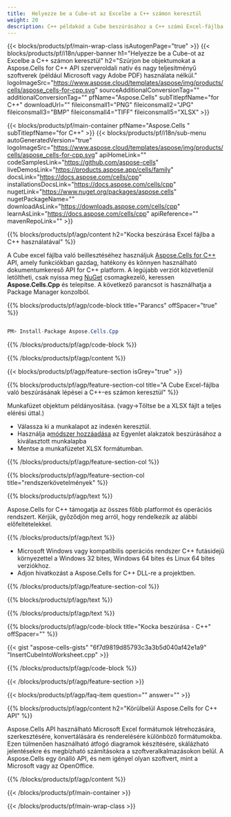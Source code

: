 ```yaml
---
title:  Helyezze be a Cube-ot az Excelbe a C++ számon keresztül
weight: 20
description: C++ példakód a Cube beszúrásához a C++ számú Excel-fájlba a Windows 32 bites, Windows 64 bites és 64 bites Linux futtatókörnyezethez.
---
```

{{< blocks/products/pf/main-wrap-class isAutogenPage="true" >}}
{{< blocks/products/pf/i18n/upper-banner h1="Helyezze be a Cube-ot az Excelbe a C++ számon keresztül" h2="Szúrjon be objektumokat a Aspose.Cells for C++ API szerveroldali natív és nagy teljesítményű szoftverek (például Microsoft vagy Adobe PDF) használata nélkül." logoImageSrc="https://www.aspose.cloud/templates/aspose/img/products/cells/aspose_cells-for-cpp.svg" sourceAdditionalConversionTag="" additionalConversionTag="" pfName="Aspose.Cells" subTitlepfName="for C++" downloadUrl="" fileiconsmall1="PNG" fileiconsmall2="JPG" fileiconsmall3="BMP" fileiconsmall4="TIFF" fileiconsmall5="XLSX" >}}

{{< blocks/products/pf/main-container pfName="Aspose.Cells " subTitlepfName="for C++" >}}
{{< blocks/products/pf/i18n/sub-menu autoGeneratedVersion="true" logoImageSrc="https://www.aspose.cloud/templates/aspose/img/products/cells/aspose_cells-for-cpp.svg" apiHomeLink="" codeSamplesLink="https://github.com/aspose-cells" liveDemosLink="https://products.aspose.app/cells/family" docsLink="https://docs.aspose.com/cells/cpp" installationsDocsLink="https://docs.aspose.com/cells/cpp" nugetLink="https://www.nuget.org/packages/aspose.cells" nugetPackageName="" downloadAsLink="https://downloads.aspose.com/cells/cpp" learnAsLink="https://docs.aspose.com/cells/cpp" apiReference="" mavenRepoLink="" >}}

{{% blocks/products/pf/agp/content h2="Kocka beszúrása Excel fájlba a C++ használatával" %}}

 A Cube excel fájlba való beillesztéséhez használjuk
 [Aspose.Cells for C++](https://products.aspose.com/cells/cpp) 
API, amely funkciókban gazdag, hatékony és könnyen használható dokumentumkereső API for C++ platform. A legújabb verziót közvetlenül letöltheti, csak nyissa meg
 [NuGet](https://www.nuget.org/packages/aspose.cells) 
 csomagkezelő, keressen
 **Aspose.Cells.Cpp** 
 és telepítse. A következő parancsot is használhatja a Package Manager konzolból.

{{% blocks/products/pf/agp/code-block title="Parancs" offSpacer="true" %}}

```cs

PM> Install-Package Aspose.Cells.Cpp

```

{{% /blocks/products/pf/agp/code-block %}}

{{% /blocks/products/pf/agp/content %}}

{{< blocks/products/pf/agp/feature-section isGrey="true" >}}

{{% blocks/products/pf/agp/feature-section-col title="A Cube Excel-fájlba való beszúrásának lépései a C++-es számon keresztül" %}}

Munkafüzet objektum példányosítása. (vagy->Töltse be a XLSX fájlt a teljes elérési úttal.)
+ Válassza ki a munkalapot az indexén keresztül.
 + Használja a[módszer hozzáadása](https://reference.aspose.com/cells/cpp/class/aspose.cells.drawing.i_shape_collection#ab8156e8562724f9a597b7d2bc503cd4d) az Egyenlet alakzatok beszúrásához a kiválasztott munkalapba
+ Mentse a munkafüzetet XLSX formátumban.

{{% /blocks/products/pf/agp/feature-section-col %}}

{{% blocks/products/pf/agp/feature-section-col title="rendszerkövetelmények" %}}

{{% blocks/products/pf/agp/text %}}

 Aspose.Cells for C++ támogatja az összes főbb platformot és operációs rendszert. Kérjük, győződjön meg arról, hogy rendelkezik az alábbi előfeltételekkel.

{{% /blocks/products/pf/agp/text %}}

-  Microsoft Windows vagy kompatibilis operációs rendszer C++ futásidejű környezettel a Windows 32 bites, Windows 64 bites és Linux 64 bites verziókhoz.
-  Adjon hivatkozást a Aspose.Cells for C++ DLL-re a projektben.

{{% /blocks/products/pf/agp/feature-section-col %}}

{{% blocks/products/pf/agp/text %}}


{{% /blocks/products/pf/agp/text %}}

{{% blocks/products/pf/agp/code-block title="Kocka beszúrása - C++" offSpacer="" %}}

{{< gist "aspose-cells-gists" "6f7d9819d85793c3a3b5d040af42e1a9" "InsertCubeIntoWorksheet.cpp" >}}

{{% /blocks/products/pf/agp/code-block %}}


{{< /blocks/products/pf/agp/feature-section >}}

{{< blocks/products/pf/agp/faq-item question="" answer="" >}}


{{% blocks/products/pf/agp/content h2="Körülbelül Aspose.Cells for C++ API" %}}

 Aspose.Cells API használható Microsoft Excel formátumok létrehozására, szerkesztésére, konvertálására és renderelésére különböző formátumokba. Ezen túlmenően használható átfogó diagramok készítésére, skálázható jelentésekre és megbízható számításokra a szoftveralkalmazásokon belül. A Aspose.Cells egy önálló API, és nem igényel olyan szoftvert, mint a Microsoft vagy az OpenOffice.

{{% /blocks/products/pf/agp/content %}}


{{< /blocks/products/pf/main-container >}}
    
{{< /blocks/products/pf/main-wrap-class >}}
